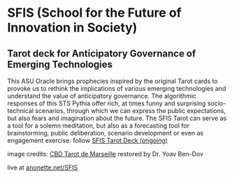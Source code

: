 # SFIS (School for the Future of Innovation in Society) 
## Tarot deck for Anticipatory Governance of Emerging Technologies

This ASU Oracle brings prophecies inspired by the original Tarot cards to provoke us to rethink the 
implications of various emerging technologies and understand the value of anticipatory governance. 
The algorithmic responses of this STS Pythia offer rich, at times funny and surprising socio-technical 
scenarios, through which we can express the public expectations, but also fears and imagination 
about the future. The SFIS Tarot can serve as a tool for a solemn meditation, but also as a forecasting 
tool for brainstorming, public deliberation, scenario development or even as engagement exercise.
follow [SFIS Tarot Deck (ongoing)](https://docs.google.com/spreadsheets/d/11Ter3a38OXjwzwkWccF96ng3CFvFEx-bPBR__1IPh1Q/edit?usp=sharing)

image credits: [CBD Tarot de Marseille](http://www.cbdtarot.com) restored by Dr. Yoav Ben-Dov

live at [anonette.net/SFIS](https://anonette.net/SFIS/)


